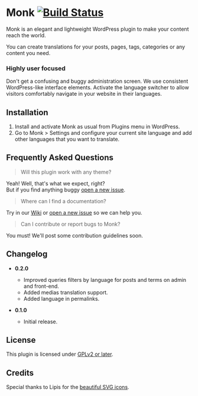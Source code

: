 # Monk [![Build Status](https://travis-ci.org/brenoalvs/monk.svg?branch=master)](https://travis-ci.org/brenoalvs/monk)

Monk is an elegant and lightweight WordPress plugin to make your content reach the world.

You can create translations for your posts, pages, tags, categories or any content you need.

### Highly user focused

Don't get a confusing and buggy administration screen. We use consistent WordPress-like interface elements.
Activate the language switcher to allow visitors comfortably navigate in your website in their languages.

## Installation

1. Install and activate Monk as usual from Plugins menu in WordPress.
2. Go to Monk > Settings and configure your current site language and add other languages that you want to translate.

## Frequently Asked Questions

> Will this plugin work with any theme?

Yeah! Well, that's what we expect, right?<br />
But if you find anything buggy [open a new issue](https://github.com/brenoalvs/monk/issues/new).

> Where can I find a documentation?

Try in our [Wiki](https://github.com/brenoalvs/monk/wiki) or [open a new issue](https://github.com/brenoalvs/monk/issues/new) so we can help you.

> Can I contribute or report bugs to Monk?

You must! We'll post some contribution guidelines soon.

## Changelog

- **0.2.0**
    + Improved queries filters by language for posts and terms on admin and front-end.
    + Added medias translation support.
    + Added language in permalinks.

- **0.1.0**
    - Initial release.

## License
This plugin is licensed under [GPLv2 or later](http://www.gnu.org/licenses/gpl-2.0.html).

## Credits
Special thanks to Lipis for the [beautiful SVG icons](https://github.com/lipis/flag-icon-css).